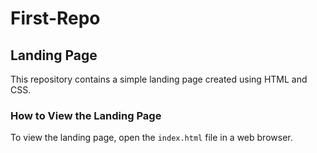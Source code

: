 # First-Repo

## Landing Page

This repository contains a simple landing page created using HTML and CSS.

### How to View the Landing Page

To view the landing page, open the `index.html` file in a web browser.
